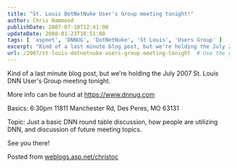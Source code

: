 ```yaml
---
title: "St. Louis DotNetNuke User's Group meeting tonight!"
author: Chris Hammond
publishDate: 2007-07-10T12:41:00
updateDate: 2008-01-23T16:51:08
tags: [ 'aspnet', 'DNNUG', 'DotNetNuke', 'St Louis', 'Users Group' ]
excerpt: "Kind of a last minute blog post, but we're holding the July 2007 St. Louis DNN User's Group meeting tonight. More info can be found at https://www.dnnug.com  Basics: 6:30pm 11811 Manchester Rd, Des Peres, MO 63131 Topic: Just a basic DNN round table discussion, how people are utilizing DNN, and discussion of future meeting topics. See you there! Posted from..."
url: /2007/st-louis-dotnetnuke-users-group-meeting-tonight  # Use the generated URL with year
---
```

<P mce_keep="true">Kind of a last minute blog post, but we're holding the July 2007 St. Louis DNN User's Group meeting tonight.</P> <P mce_keep="true">More info can be found at <A href="https://www.dnnug.com/">https://www.dnnug.com</A> </P> <P mce_keep="true">Basics: 6:30pm 11811 Manchester Rd, Des Peres, MO 63131</P> <P mce_keep="true">Topic: Just a basic DNN round table discussion, how people are utilizing DNN, and discussion of future meeting topics.</P> <P mce_keep="true">See you there!</P> Posted from <A href="https://weblogs.asp.net/christoc/">weblogs.asp.net/christoc</a>
